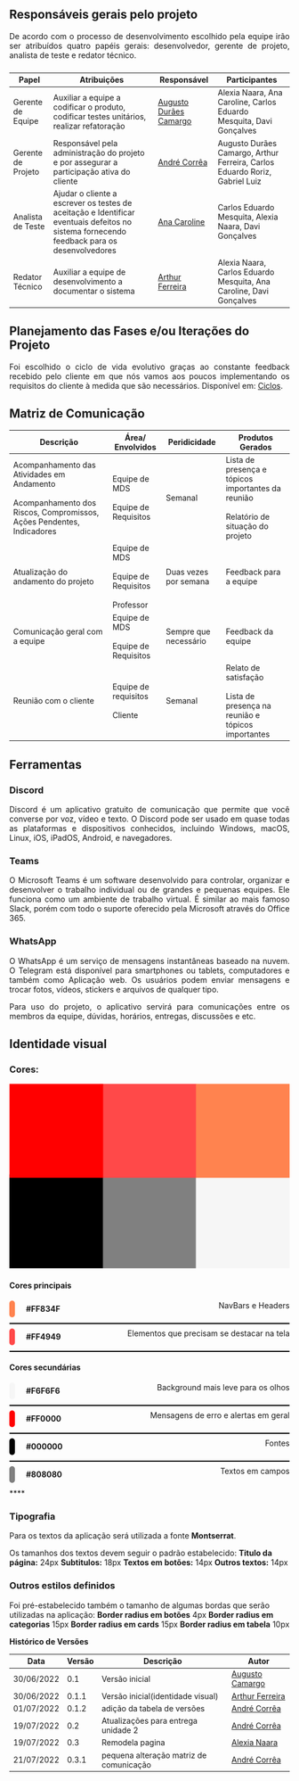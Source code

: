 ## Responsáveis gerais pelo projeto

<p style="text-align: justify">De acordo com o processo de desenvolvimento escolhido pela equipe irão ser atribuídos quatro papéis gerais: desenvolvedor, gerente de projeto, analista de teste e redator técnico.</p>

###

| Papel              | Atribuições                                                                                                                                | Responsável                                                   | Participantes                                                               |
| ------------------ | ------------------------------------------------------------------------------------------------------------------------------------------ | ------------------------------------------------------------- | --------------------------------------------------------------------------- |
| Gerente de Equipe  | Auxiliar a equipe a codificar o produto, codificar testes unitários, realizar refatoração                                                  | [Augusto Durães Camargo](https://github.com/augustocrmg)      | Alexia Naara, Ana Caroline, Carlos Eduardo Mesquita, Davi Gonçalves         |
| Gerente de Projeto | Responsável pela administração do projeto e por assegurar a participação ativa do cliente                                                  | [André Corrêa](https://github.com/dartmol203)                 | Augusto Durães Camargo, Arthur Ferreira, Carlos Eduardo Roriz, Gabriel Luiz |
| Analista de Teste  | Ajudar o cliente a escrever os testes de aceitação e Identificar eventuais defeitos no sistema fornecendo feedback para os desenvolvedores | [Ana Caroline](https://github.com/anaaroch)                   | Carlos Eduardo Mesquita, Alexia Naara, Davi Gonçalves                       |
| Redator Técnico    | Auxiliar a equipe de desenvolvimento a documentar o sistema                                                                                | [Arthur Ferreira](https://github.com/ArthurFerreiraRodrigues) | Alexia Naara, Carlos Eduardo Mesquita, Ana Caroline, Davi Gonçalves         |


## Planejamento das Fases e/ou Iterações do Projeto

<p style="text-align: justify">Foi escolhido o ciclo de vida evolutivo graças ao constante feedback recebido pelo cliente em que nós vamos aos poucos implementando os requisitos do cliente à medida que são necessários. Disponível em: <a href="./ciclos.md">Ciclos</a>.</p>


## Matriz de Comunicação

| Descrição                                                                                                               | Área/ Envolvidos                                                        | Peridicidade          | Produtos Gerados                                                                             |
| ----------------------------------------------------------------------------------------------------------------------- | ----------------------------------------------------------------------- | --------------------- | -------------------------------------------------------------------------------------------- |
| Acompanhamento das Atividades em Andamento<br><br>Acompanhamento dos Riscos, Compromissos, Ações Pendentes, Indicadores | Equipe de MDS                             <br><br> Equipe de Requisitos | Semanal               | Lista de presença e tópicos importantes da reunião<br><br>  Relatório de situação do projeto |
| Atualização do andamento do projeto                                                                                     | Equipe de MDS<br><br>Equipe de Requisitos<br><br> Professor             | Duas vezes por semana | Feedback para a equipe                                                                       |
| Comunicação geral com a equipe                                                                                          | Equipe de MDS  <br><br>           Equipe de Requisitos                  | Sempre que necessário | Feedback da equipe                                                                           |
| Reunião com o cliente                                                                                                   | Equipe de requisitos<br><br>Cliente                                     | Semanal               | Relato de satisfação <br><br> Lista de presença na reunião e tópicos importantes             |

## Ferramentas

### Discord
  <p style="text-align: justify"> Discord é um aplicativo gratuito de comunicação que permite que você converse por voz, vídeo e texto. O Discord pode ser usado em quase todas as plataformas e dispositivos conhecidos, incluindo Windows, macOS, Linux, iOS, iPadOS, Android, e navegadores. </p>

### Teams
  <p style="text-align: justify"> O Microsoft Teams é um software desenvolvido para controlar, organizar e desenvolver o trabalho individual ou de grandes e pequenas equipes. Ele funciona como um ambiente de trabalho virtual. É similar ao mais famoso Slack, porém com todo o suporte oferecido pela Microsoft através do Office 365. </p>

### WhatsApp
  <p style="text-align: justify">  O WhatsApp é um serviço de mensagens instantâneas baseado na nuvem. O Telegram está disponível para smartphones ou tablets, computadores e também como Aplicação web. Os usuários podem enviar mensagens e trocar fotos, vídeos, stickers e arquivos de qualquer tipo. </p>

  <p style="text-align: justify"> Para uso do projeto, o aplicativo servirá para comunicações entre os membros da equipe, dúvidas, horários, entregas, discussões e etc. </p>

## Identidade visual

### Cores:

<!-- 
![Paleta de cores](stylesheets/assets/images/identidade.png) 
-->
![Paleta de cores](stylesheets/assets/images/identidade-espelhada.png)
#### Cores principais

<div style="display:flex;justify-content:space-between;" >
<div style="display: flex; flex-direction: row;
    align-items: center; margin-bottom:10px;">
    <div style="background-color: #FF834F; height:30px; width:10px;
        border-radius: 25px; margin-right: 20px;"></div>
    <b>#FF834F</b>
</div>

<div>NavBars e Headers</div>
</div>

<div style="height:2px;background-color:black;border-radius:1px;width:100%;margin-bottom:8px;"></div>

<div style="display:flex;justify-content:space-between;" >
<div style="display: flex; flex-direction: row;
    align-items: center; margin-bottom:10px;">
    <div style="background-color: #FF4949; height:30px; width:10px;
        border-radius: 25px; margin-right: 20px;"></div>
    <b>#FF4949</b>
</div>

<div>Elementos que precisam se destacar na tela</div>
</div>
<div style="height:2px;background-color:black;border-radius:1px;width:100%;margin-bottom:8px;"></div>

#### Cores secundárias

<div style="display:flex;justify-content:space-between;" >
<div style="display: flex; flex-direction: row;
    align-items: center; margin-bottom:10px;">
    <div style="background-color: #F6F6F6; height:30px; width:10px;
        border-radius: 25px; margin-right: 20px;"></div>
    <b>#F6F6F6</b>
</div>

<div>Background mais leve para os olhos</div>
</div>
<div style="height:2px;background-color:black;border-radius:1px;width:100%;margin-bottom:8px;"></div>

<div style="display:flex;justify-content:space-between;" >
<div style="display: flex; flex-direction: row;
    align-items: center; margin-bottom:10px;">
    <div style="background-color: #FF0000; height:30px; width:10px;
        border-radius: 25px; margin-right: 20px;"></div>
    <b>#FF0000</b>

</div>

<div>Mensagens de erro e alertas em geral</div>
</div>
<div style="height:2px;background-color:black;border-radius:1px;width:100%;margin-bottom:8px;"></div>

<div style="display:flex;justify-content:space-between;" >
<div style="display: flex; flex-direction: row;
    align-items: center; margin-bottom:10px;">
    <div style="background-color: #000000; height:30px; width:10px;
        border-radius: 50px; margin-right: 20px;"></div>
    <b>#000000</b>

</div>

<div>Fontes</div>
</div>
<div style="height:2px;background-color:black;border-radius:1px;width:100%;margin-bottom:8px;"></div>

<div style="display:flex;justify-content:space-between;" >
<div style="display: flex; flex-direction: row;
    align-items: center; margin-bottom:10px;">
    <div style="background-color: #808080; height:30px; width:10px;
        border-radius: 50px; margin-right: 20px;"></div>
    <b>#808080</b>
</div>

<div>Textos em campos</div>
</div>
****

### Tipografia

Para os textos da aplicação será utilizada a fonte **Montserrat**.

Os tamanhos dos textos devem seguir o padrão estabelecido:
**Titulo da página:** 24px
**Subtitulos:** 18px
**Textos em botões:** 14px
**Outros textos:** 14px

### Outros estilos definidos

Foi pré-estabelecido também o tamanho de algumas bordas que serão
utilizadas na aplicação:
**Border radius em botões** 4px
**Border radius em categorias** 15px
**Border radius em cards** 15px
**Border radius em tabela** 10px


<!-- ## Icons

Os icones utilizados na aplicação serão, por padrão, os icones do
[Material Icons](https://material.io/resources/icons/?style=baseline). -->

**Histórico de Versões**

| Data       | Versão | Descrição                               | Autor                                                         |
| ---------- | ------ | --------------------------------------- | ------------------------------------------------------------- |
| 30/06/2022 | 0.1    | Versão inicial                          | [Augusto Camargo](https://github.com/augustocrmg)             |
| 30/06/2022 | 0.1.1  | Versão inicial(identidade visual)       | [Arthur Ferreira](https://github.com/ArthurFerreiraRodrigues) |
| 01/07/2022 | 0.1.2  | adição da tabela de versões             | [André Corrêa](https://github.com/dartmol203)                 |
| 19/07/2022 | 0.2    | Atualizações para entrega unidade 2     | [André Corrêa](https://github.com/dartmol203)                 |
| 19/07/2022 | 0.3    | Remodela pagina                         | [Alexia Naara](https://github.com/alexianaa)                  |
| 21/07/2022 | 0.3.1  | pequena alteração matriz de comunicação | [André Corrêa](https://github.com/dartmol203)                 |

